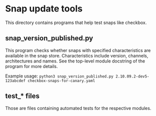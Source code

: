# Snap update tools

This directory contains programs that help test snaps like checkbox.

## snap_version_published.py

This program checks whether snaps with specified characteristics are
available in the snap store.
Characteristics include version, channels, architectures and names.
See the top-level module docstring of the program for more details.

Example usage:
`python3 snap_version_published.py 2.10.09.2-dev5-123abcdef checkbox-snaps-for-canary.yaml`

## test_* files

Those are files containing automated tests for the respective modules.
